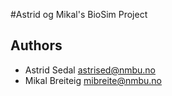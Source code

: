#Astrid og Mikal's BioSim Project

## Authors

- Astrid Sedal <astrised@nmbu.no>
- Mikal Breiteig <mibreite@nmbu.no>


